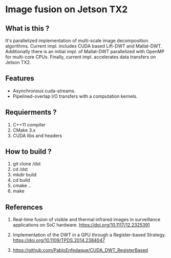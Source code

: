 # Image fusion on Jetson TX2

What is this ? 
--------------
It's parallelized implementation of multi-scale image decomposition algorithms. Current impl. includes CUDA based Lift-DWT and Mallat-DWT. Additionally there is an initial impl. of Mallat-DWT parallelized with OpenMP for multi-core CPUs. Finally, current impl. accelerates data transfers on Jetson TX2.

Features
----------
- Asynchronous cuda-streams.
- Pipelined-overlap I/O transfers with a computation kernels.

Requierments ?
---------------
1. C++11 compiler
2. CMake 3.x
3. CUDA libs and headers

How to build ?
---------------
1. git clone /dst
2. cd /dst
3. mkdir build
4. cd build
5. cmake ..
6. make
 
References
------------
1) Real-time fusion of visible and thermal infrared images in surveillance applications on SoC hardware. https://doi.org/10.1117/12.2325391

2) Implementation of the DWT in a GPU through a Register-based Strategy. https://doi.org/10.1109/TPDS.2014.2384047

3) https://github.com/PabloEnfedaque/CUDA_DWT_RegisterBased

